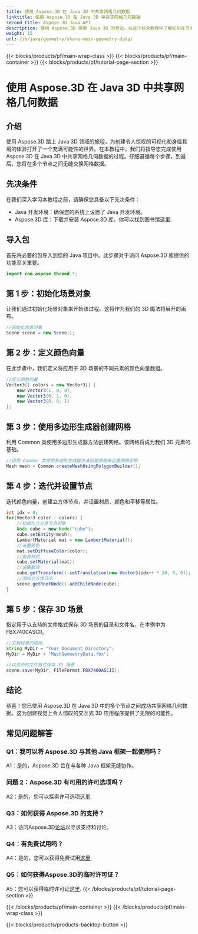 ```yaml
---
title: 使用 Aspose.3D 在 Java 3D 中共享网格几何数据
linktitle: 使用 Aspose.3D 在 Java 3D 中共享网格几何数据
second_title: Aspose.3D Java API
description: 使用 Aspose.3D 探索 Java 3D 的奇迹。在这个综合教程中了解如何在节点之间轻松共享网格几何数据。
weight: 15
url: /zh/java/geometry/share-mesh-geometry-data/
---
```


{{< blocks/products/pf/main-wrap-class >}}
{{< blocks/products/pf/main-container >}}
{{< blocks/products/pf/tutorial-page-section >}}

# 使用 Aspose.3D 在 Java 3D 中共享网格几何数据

## 介绍

使用 Aspose.3D 踏上 Java 3D 领域的旅程，为创建令人惊叹的可视化和身临其境的体验打开了一个充满可能性的世界。在本教程中，我们将指导您完成使用 Aspose.3D 在 Java 3D 中共享网格几何数据的过程。仔细遵循每个步骤，到最后，您将在多个节点之间无缝交换网格数据。

## 先决条件

在我们深入学习本教程之前，请确保您具备以下先决条件：

- Java 开发环境：确保您的系统上设置了 Java 开发环境。
-  Aspose.3D 库：下载并安装 Aspose.3D 库。你可以找到图书馆[这里](https://releases.aspose.com/3d/java/).

## 导入包

首先将必要的包导入到您的 Java 项目中。此步骤对于访问 Aspose.3D 库提供的功能至关重要。

```java
import com.aspose.threed.*;
```

## 第 1 步：初始化场景对象

让我们通过初始化场景对象来开始该过程。这将作为我们的 3D 魔法将展开的画布。

```java
//初始化场景对象
Scene scene = new Scene();
```

## 第 2 步：定义颜色向量

在此步骤中，我们定义将应用于 3D 场景的不同元素的颜色向量数组。

```java
//定义颜色向量
Vector3[] colors = new Vector3[] {
    new Vector3(1, 0, 0),
    new Vector3(0, 1, 0),
    new Vector3(0, 0, 1)
};
```

## 第 3 步：使用多边形生成器创建网格

利用 Common 类使用多边形生成器方法创建网格。该网格将成为我们 3D 元素的基础。

```java
//调用 Common 类使用多边形生成器方法创建网格来设置网格实例
Mesh mesh = Common.createMeshUsingPolygonBuilder();
```

## 第 4 步：迭代并设置节点

迭代颜色向量，创建立方体节点，并设置材质、颜色和平移等属性。

```java
int idx = 0;
for(Vector3 color : colors) {
    //初始化立方体节点对象
    Node cube = new Node("cube");
    cube.setEntity(mesh);
    LambertMaterial mat = new LambertMaterial();
    //设置颜色
    mat.setDiffuseColor(color);
    //套装材质
    cube.setMaterial(mat);
    //设置翻译
    cube.getTransform().setTranslation(new Vector3(idx++ * 20, 0, 0));
    //添加立方体节点
    scene.getRootNode().addChildNode(cube);
}
```

## 第 5 步：保存 3D 场景

指定用于以支持的文件格式保存 3D 场景的目录和文件名，在本例中为 FBX7400ASCII。

```java
//文档目录的路径。
String MyDir = "Your Document Directory";
MyDir = MyDir + "MeshGeometryData.fbx";

//以支持的文件格式保存 3D 场景
scene.save(MyDir, FileFormat.FBX7400ASCII);
```

## 结论

恭喜！您已使用 Aspose.3D 在 Java 3D 中的多个节点之间成功共享网格几何数据。这为创建视觉上令人惊叹的交互式 3D 应用程序提供了无限的可能性。

## 常见问题解答

### Q1：我可以将 Aspose.3D 与其他 Java 框架一起使用吗？

A1：是的，Aspose.3D 旨在与各种 Java 框架无缝协作。

### 问题 2：Aspose.3D 有可用的许可选项吗？

 A2：是的，您可以探索许可选项[这里](https://purchase.aspose.com/buy).

### Q3：如何获得 Aspose.3D 的支持？

 A3：访问Aspose.3D[论坛](https://forum.aspose.com/c/3d/18)以寻求支持和讨论。

### Q4：有免费试用吗？

A4：是的，您可以获得免费试用[这里](https://releases.aspose.com/).

### Q5：如何获得Aspose.3D的临时许可证？

 A5：您可以获得临时许可证[这里](https://purchase.aspose.com/temporary-license/).
{{< /blocks/products/pf/tutorial-page-section >}}

{{< /blocks/products/pf/main-container >}}
{{< /blocks/products/pf/main-wrap-class >}}

{{< blocks/products/products-backtop-button >}}
